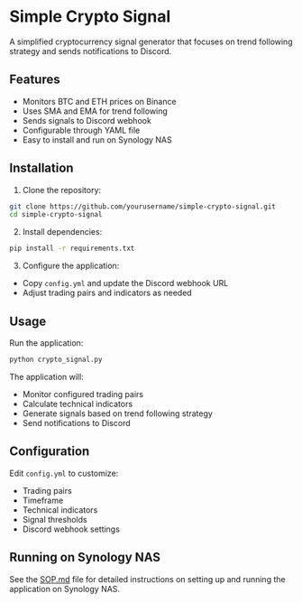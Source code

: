# Simple Crypto Signal

A simplified cryptocurrency signal generator that focuses on trend following strategy and sends notifications to Discord.

## Features

- Monitors BTC and ETH prices on Binance
- Uses SMA and EMA for trend following
- Sends signals to Discord webhook
- Configurable through YAML file
- Easy to install and run on Synology NAS

## Installation

1. Clone the repository:
```bash
git clone https://github.com/yourusername/simple-crypto-signal.git
cd simple-crypto-signal
```

2. Install dependencies:
```bash
pip install -r requirements.txt
```

3. Configure the application:
- Copy `config.yml` and update the Discord webhook URL
- Adjust trading pairs and indicators as needed

## Usage

Run the application:
```bash
python crypto_signal.py
```

The application will:
- Monitor configured trading pairs
- Calculate technical indicators
- Generate signals based on trend following strategy
- Send notifications to Discord

## Configuration

Edit `config.yml` to customize:
- Trading pairs
- Timeframe
- Technical indicators
- Signal thresholds
- Discord webhook settings

## Running on Synology NAS

See the [SOP.md](SOP.md) file for detailed instructions on setting up and running the application on Synology NAS. 